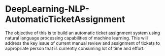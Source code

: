 # DeepLearning-NLP-AutomaticTicketAssignment
The objective of this is to build an automatic ticket assignment system using natural language processing capabilities of machine learning. This will address the key issue of current manual review and assignment of tickets to appropriate person that is currently consuming lot of time and effort. 
